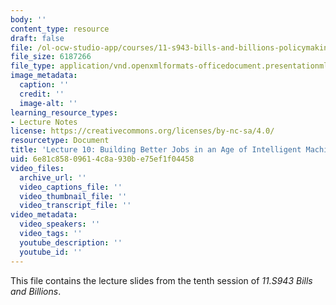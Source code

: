 ```yaml
---
body: ''
content_type: resource
draft: false
file: /ol-ocw-studio-app/courses/11-s943-bills-and-billions-policymaking-and-planning-in-an-era-of-transformation-in-us-cities-and-states-spring-2023/mit11_s943_s23_lec10.pptx
file_size: 6187266
file_type: application/vnd.openxmlformats-officedocument.presentationml.presentation
image_metadata:
  caption: ''
  credit: ''
  image-alt: ''
learning_resource_types:
- Lecture Notes
license: https://creativecommons.org/licenses/by-nc-sa/4.0/
resourcetype: Document
title: 'Lecture 10: Building Better Jobs in an Age of Intelligent Machines (PPTX)'
uid: 6e81c858-0961-4c8a-930b-e75ef1f04458
video_files:
  archive_url: ''
  video_captions_file: ''
  video_thumbnail_file: ''
  video_transcript_file: ''
video_metadata:
  video_speakers: ''
  video_tags: ''
  youtube_description: ''
  youtube_id: ''
---
```

This file contains the lecture slides from the tenth session of *11.S943 Bills and Billions*.
